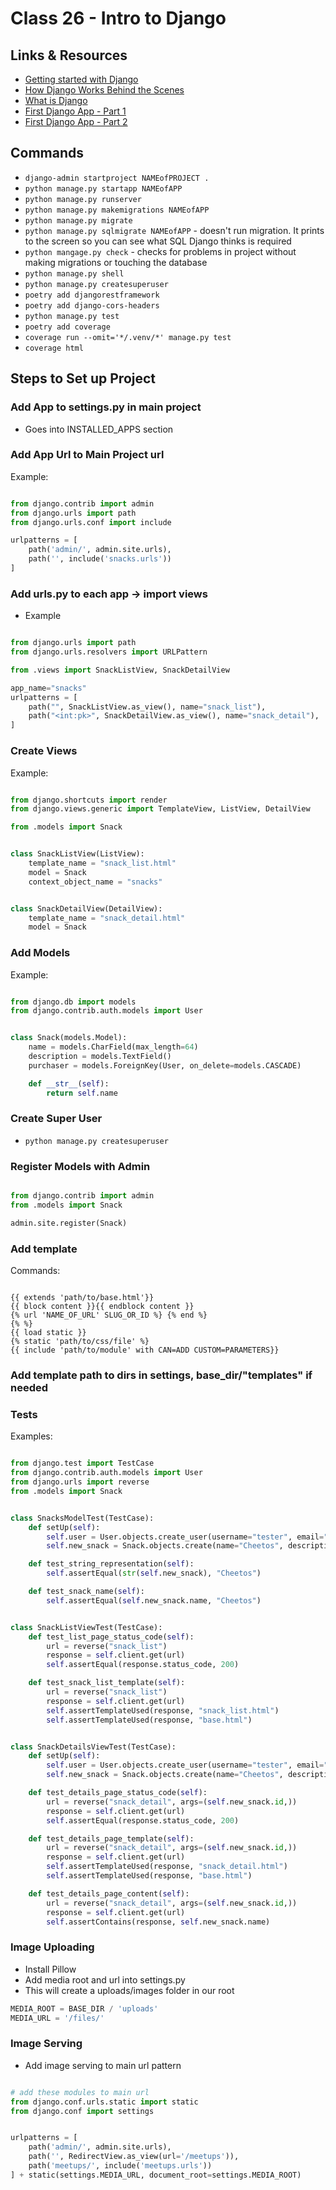 # Class 26 - Intro to Django

## Links & Resources

- [Getting started with Django](https://www.djangoproject.com/start/)
- [How Django Works Behind the Scenes](https://wsvincent.com/how-django-works-behind-the-scenes/)
- [What is Django](https://developer.mozilla.org/en-US/docs/Learn/Server-side/Django/Introduction)
- [First Django App - Part 1](https://docs.djangoproject.com/en/3.0/intro/tutorial01/)
- [First Django App - Part 2](https://docs.djangoproject.com/en/3.0/intro/tutorial02/)

<!-- ----------------------------------------------------------------------- -->

## Commands

- `django-admin startproject NAMEofPROJECT .`
- `python manage.py startapp NAMEofAPP`
- `python manage.py runserver`
- `python manage.py makemigrations NAMEofAPP`
- `python manage.py migrate`
- `python manage.py sqlmigrate NAMEofAPP` - doesn't run migration. It prints to the screen so you can see what SQL Django thinks is required
- `python mangage.py check` - checks for problems in project without making migrations or touching the database
- `python manage.py shell`
- `python manage.py createsuperuser`
- `poetry add djangorestframework`
- `poetry add django-cors-headers`
- `python manage.py test`
- `poetry add coverage`
- `coverage run --omit='*/.venv/*' manage.py test`
- `coverage html`

<!--  -->
<!--  -->
<!-- ----------------------------------------------------------------------- -->

## Steps to Set up Project

<!--  -->
<!--  -->
<!-- ----------------------------------------------------------------------- -->

### Add App to settings.py in main project

- Goes into INSTALLED_APPS section

<!--  -->
<!--  -->
<!-- ----------------------------------------------------------------------- -->

### Add App Url to Main Project url

Example:

```python

from django.contrib import admin
from django.urls import path
from django.urls.conf import include

urlpatterns = [
    path('admin/', admin.site.urls),
    path('', include('snacks.urls'))
]

```

<!--  -->
<!--  -->
<!-- ----------------------------------------------------------------------- -->

### Add urls.py to each app -> import views

- Example

```python

from django.urls import path
from django.urls.resolvers import URLPattern

from .views import SnackListView, SnackDetailView

app_name="snacks"
urlpatterns = [
    path("", SnackListView.as_view(), name="snack_list"),
    path("<int:pk>", SnackDetailView.as_view(), name="snack_detail"),
]
```

<!--  -->
<!--  -->
<!-- ----------------------------------------------------------------------- -->

### Create Views

Example:

```python

from django.shortcuts import render
from django.views.generic import TemplateView, ListView, DetailView

from .models import Snack


class SnackListView(ListView):
    template_name = "snack_list.html"
    model = Snack
    context_object_name = "snacks"


class SnackDetailView(DetailView):
    template_name = "snack_detail.html"
    model = Snack


```

<!--  -->
<!--  -->
<!-- ----------------------------------------------------------------------- -->

### Add Models

Example:

```python

from django.db import models
from django.contrib.auth.models import User


class Snack(models.Model):
    name = models.CharField(max_length=64)
    description = models.TextField()
    purchaser = models.ForeignKey(User, on_delete=models.CASCADE)

    def __str__(self):
        return self.name

```

<!--  -->
<!--  -->
<!-- ----------------------------------------------------------------------- -->

### Create Super User

- `python manage.py createsuperuser`

<!-- ----------------------------------------------------------------------- -->

### Register Models with Admin

```python

from django.contrib import admin
from .models import Snack

admin.site.register(Snack)
```

<!--  -->
<!--  -->
<!-- ----------------------------------------------------------------------- -->

### Add template

Commands:

```django-html

{{ extends 'path/to/base.html'}}
{{ block content }}{{ endblock content }}
{% url 'NAME_OF_URL' SLUG_OR_ID %} {% end %}
{% %}
{{ load static }}
{% static 'path/to/css/file' %}
{{ include 'path/to/module' with CAN=ADD CUSTOM=PARAMETERS}}

```

<!--  -->
<!--  -->
<!-- ----------------------------------------------------------------------- -->

### Add template path to dirs in settings, base_dir/"templates" if needed

<!-- ----------------------------------------------------------------------- -->

### Tests

Examples:

```python

from django.test import TestCase
from django.contrib.auth.models import User
from django.urls import reverse
from .models import Snack


class SnacksModelTest(TestCase):
    def setUp(self):
        self.user = User.objects.create_user(username="tester", email="tester@gmail.com", password="pass")
        self.new_snack = Snack.objects.create(name="Cheetos", description="cheesy", purchaser=self.user)

    def test_string_representation(self):
        self.assertEqual(str(self.new_snack), "Cheetos")

    def test_snack_name(self):
        self.assertEqual(self.new_snack.name, "Cheetos")


class SnackListViewTest(TestCase):
    def test_list_page_status_code(self):
        url = reverse("snack_list")
        response = self.client.get(url)
        self.assertEqual(response.status_code, 200)

    def test_snack_list_template(self):
        url = reverse("snack_list")
        response = self.client.get(url)
        self.assertTemplateUsed(response, "snack_list.html")
        self.assertTemplateUsed(response, "base.html")


class SnackDetailsViewTest(TestCase):
    def setUp(self):
        self.user = User.objects.create_user(username="tester", email="tester@gmail.com", password="pass")
        self.new_snack = Snack.objects.create(name="Cheetos", description="cheesy", purchaser=self.user)

    def test_details_page_status_code(self):
        url = reverse("snack_detail", args=(self.new_snack.id,))
        response = self.client.get(url)
        self.assertEqual(response.status_code, 200)

    def test_details_page_template(self):
        url = reverse("snack_detail", args=(self.new_snack.id,))
        response = self.client.get(url)
        self.assertTemplateUsed(response, "snack_detail.html")
        self.assertTemplateUsed(response, "base.html")

    def test_details_page_content(self):
        url = reverse("snack_detail", args=(self.new_snack.id,))
        response = self.client.get(url)
        self.assertContains(response, self.new_snack.name)


```

<!--  -->
<!--  -->
<!-- ----------------------------------------------------------------------- -->

### Image Uploading

- Install Pillow
- Add media root and url into settings.py
- This will create a uploads/images folder in our root

```python
MEDIA_ROOT = BASE_DIR / 'uploads'
MEDIA_URL = '/files/'
```

<!--  -->
<!--  -->
<!-- ----------------------------------------------------------------------- -->

### Image Serving

- Add image serving to main url pattern

```python

# add these modules to main url
from django.conf.urls.static import static
from django.conf import settings


urlpatterns = [
    path('admin/', admin.site.urls),
    path('', RedirectView.as_view(url='/meetups')),
    path('meetups/', include('meetups.urls'))
] + static(settings.MEDIA_URL, document_root=settings.MEDIA_ROOT)

```

